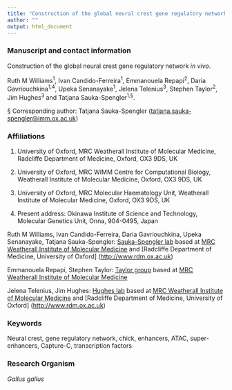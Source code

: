 ```yaml
---
title: "Construction of the global neural crest gene regulatory network *in vivo*"
author: ""
output: html_document
---
```


### Manuscript and contact information
Construction of the global neural crest gene regulatory network _in vivo_.

Ruth M Williams<sup>1</sup>, Ivan Candido-Ferreira<sup>1</sup>, Emmanouela Repapi<sup>2</sup>, Daria Gavriouchkina<sup>1,4</sup>, Upeka Senanayake<sup>1</sup>, Jelena Telenius<sup>3</sup>, Stephen Taylor<sup>2</sup>, Jim Hughes<sup>3</sup> and Tatjana Sauka-Spengler<sup>1,§</sup>.

 § Corresponding author: 
 Tatjana Sauka-Spengler (tatjana.sauka-spengler@imm.ox.ac.uk)

### Affiliations 

1. University of Oxford,
MRC Weatherall Institute of Molecular Medicine,
Radcliffe Department of Medicine,
Oxford, OX3 9DS, UK

2. University of Oxford,
MRC WIMM Centre for Computational Biology,
Weatherall Institute of Molecular Medicine,
Oxford, OX3 9DS, UK

3. University of Oxford,
MRC Molecular Haematology Unit,
Weatherall Institute of Molecular Medicine,
Oxford, OX3 9DS, UK

4. Present address:
Okinawa Institute of Science and Technology,
Molecular Genetics Unit,
Onna, 904-0495, Japan



Ruth M Williams, Ivan Candido-Ferreira, Daria Gavriouchkina, Upeka Senanayake, Tatjana Sauka-Spengler: [Sauka-Spengler lab](http://www.tsslab.co.uk) based at [MRC Weatherall Institute of Molecular Medicine](www.imm.ox.ac.uk) and [Radcliffe Department of Medicine, University of Oxford] (http://www.rdm.ox.ac.uk)

Emmanouela Repapi, Stephen Taylor: [Taylor group](https://www.imm.ox.ac.uk/research/units-and-centres/mrc-wimm-centre-for-computational-biology/groups/taylor-group-visualisation-analysis-and-integration) based at [MRC Weatherall Institute of Molecular Medicine](http://www.imm.ox.ac.uk)

Jelena Telenius, Jim Hughes: [Hughes lab](https://www.imm.ox.ac.uk/research/units-and-centres/mrc-wimm-centre-for-computational-biology/groups/hughes-group) based at [MRC Weatherall Institute of Molecular Medicine](http://www.imm.ox.ac.uk) and [Radcliffe Department of Medicine, University of Oxford] (http://www.rdm.ox.ac.uk)

### Keywords

Neural crest, gene regulatory network, chick, enhancers, ATAC, super-enhancers, Capture-C, transcription factors

### Research Organism

*Gallus gallus*




